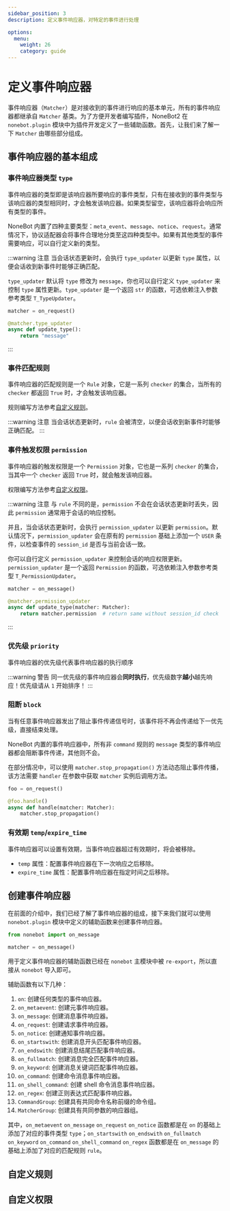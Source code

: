 ```yaml
---
sidebar_position: 3
description: 定义事件响应器，对特定的事件进行处理

options:
  menu:
    weight: 26
    category: guide
---
```


# 定义事件响应器

事件响应器（`Matcher`）是对接收到的事件进行响应的基本单元，所有的事件响应器都继承自 `Matcher` 基类。为了方便开发者编写插件，NoneBot2 在 `nonebot.plugin` 模块中为插件开发定义了一些辅助函数。首先，让我们来了解一下 `Matcher` 由哪些部分组成。

## 事件响应器的基本组成

### 事件响应器类型 `type`

事件响应器的类型即是该响应器所要响应的事件类型，只有在接收到的事件类型与该响应器的类型相同时，才会触发该响应器。如果类型留空，该响应器将会响应所有类型的事件。

NoneBot 内置了四种主要类型：`meta_event`、`message`、`notice`、`request`。通常情况下，协议适配器会将事件合理地分类至这四种类型中。如果有其他类型的事件需要响应，可以自行定义新的类型。

<!-- TODO: move session updater to advanced -->

:::warning 注意
当会话状态更新时，会执行 `type_updater` 以更新 `type` 属性，以便会话收到新事件时能够正确匹配。

`type_updater` 默认将 `type` 修改为 `message`，你也可以自行定义 `type_updater` 来控制 `type` 属性更新。`type_updater` 是一个返回 `str` 的函数，可选依赖注入参数参考类型 `T_TypeUpdater`。

```python {3-5}
matcher = on_request()

@matcher.type_updater
async def update_type():
    return "message"
```

:::

### 事件匹配规则

事件响应器的匹配规则是一个 `Rule` 对象，它是一系列 `checker` 的集合，当所有的 `checker` 都返回 `True` 时，才会触发该响应器。

规则编写方法参考[自定义规则](#自定义规则)。

:::warning 注意
当会话状态更新时，`rule` 会被清空，以便会话收到新事件时能够正确匹配。
:::

### 事件触发权限 `permission`

事件响应器的触发权限是一个 `Permission` 对象，它也是一系列 `checker` 的集合，当其中一个 `checker` 返回 `True` 时，就会触发该响应器。

权限编写方法参考[自定义权限](#自定义权限)。

:::warning 注意
与 `rule` 不同的是，`permission` 不会在会话状态更新时丢失，因此 `permission` 通常用于会话的响应控制。

并且，当会话状态更新时，会执行 `permission_updater` 以更新 `permission`。默认情况下，`permission_updater` 会在原有的 `permission` 基础上添加一个 `USER` 条件，以检查事件的 `session_id` 是否与当前会话一致。

你可以自行定义 `permission_updater` 来控制会话的响应权限更新。`permission_updater` 是一个返回 `Permission` 的函数，可选依赖注入参数参考类型 `T_PermissionUpdater`。

```python {3-5}
matcher = on_message()

@matcher.permission_updater
async def update_type(matcher: Matcher):
    return matcher.permission  # return same without session_id check
```

:::

### 优先级 `priority`

事件响应器的优先级代表事件响应器的执行顺序

:::warning 警告
同一优先级的事件响应器会**同时执行**，优先级数字**越小**越先响应！优先级请从 `1` 开始排序！
:::

### 阻断 `block`

当有任意事件响应器发出了阻止事件传递信号时，该事件将不再会传递给下一优先级，直接结束处理。

NoneBot 内置的事件响应器中，所有非 `command` 规则的 `message` 类型的事件响应器都会阻断事件传递，其他则不会。

在部分情况中，可以使用 `matcher.stop_propagation()` 方法动态阻止事件传播，该方法需要 `handler` 在参数中获取 `matcher` 实例后调用方法。

```python {5}
foo = on_request()

@foo.handle()
async def handle(matcher: Matcher):
    matcher.stop_propagation()
```

### 有效期 `temp`/`expire_time`

事件响应器可以设置有效期，当事件响应器超过有效期时，将会被移除。

- `temp` 属性：配置事件响应器在下一次响应之后移除。
- `expire_time` 属性：配置事件响应器在指定时间之后移除。

## 创建事件响应器

在前面的介绍中，我们已经了解了事件响应器的组成，接下来我们就可以使用 `nonebot.plugin` 模块中定义的辅助函数来创建事件响应器。

```python {3}
from nonebot import on_message

matcher = on_message()
```

用于定义事件响应器的辅助函数已经在 `nonebot` 主模块中被 `re-export`，所以直接从 `nonebot` 导入即可。

辅助函数有以下几种：

1. `on`: 创建任何类型的事件响应器。
2. `on_metaevent`: 创建元事件响应器。
3. `on_message`: 创建消息事件响应器。
4. `on_request`: 创建请求事件响应器。
5. `on_notice`: 创建通知事件响应器。
6. `on_startswith`: 创建消息开头匹配事件响应器。
7. `on_endswith`: 创建消息结尾匹配事件响应器。
8. `on_fullmatch`: 创建消息完全匹配事件响应器。
9. `on_keyword`: 创建消息关键词匹配事件响应器。
10. `on_command`: 创建命令消息事件响应器。
11. `on_shell_command`: 创建 shell 命令消息事件响应器。
12. `on_regex`: 创建正则表达式匹配事件响应器。
13. `CommandGroup`: 创建具有共同命令名称前缀的命令组。
14. `MatcherGroup`: 创建具有共同参数的响应器组。

其中，`on_metaevent` `on_message` `on_request` `on_notice` 函数都是在 `on` 的基础上添加了对应的事件类型 `type`；`on_startswith` `on_endswith` `on_fullmatch` `on_keyword` `on_command` `on_shell_command` `on_regex` 函数都是在 `on_message` 的基础上添加了对应的匹配规则 `rule`。

## 自定义规则

<!-- TODO -->

## 自定义权限
